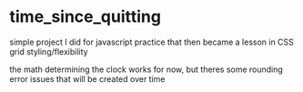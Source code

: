 # time_since_quitting

simple project I did for javascript practice that then became a lesson in CSS grid styling/flexibility

the math determining the clock works for now, but theres some rounding error issues that will be created over time

